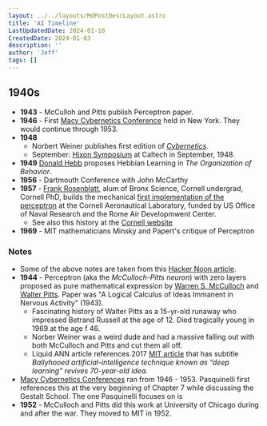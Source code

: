 ```yaml
---
layout: ../../layouts/MdPostDescLayout.astro
title: 'AI Timeline'
LastUpdatedDate: 2024-01-10
CreatedDate: 2024-01-03
description: ''
author: 'Jeff'
tags: []
---
```



## 1940s
* **1943** - McCulloh and Pitts publish Perceptron paper.
* **1946** - First [Macy Cybernetics Conference](https://en.wikipedia.org/wiki/Macy_conferences#Cybernetics_Conferences) held in New York. They would continue through 1953.
* **1948**
	* Norbert Weiner publishes first edition of [*Cybernetics*](https://en.wikipedia.org/wiki/Cybernetics:_Or_Control_and_Communication_in_the_Animal_and_the_Machine).
	* September: [Hixon Symposium](https://www.lancaster.ac.uk/fas/psych/glossary/hixon_symposium/) at Caltech in September, 1948.
* **1949** [Donald Hebb](https://en.wikipedia.org/wiki/Donald_O._Hebb) proposes Hebbian Learning in *The Organization of Behavior*.  
* **1956** - Dartmouth Conference with John McCarthy
* **1957** - [Frank Rosenblatt](https://en.wikipedia.org/wiki/Frank_Rosenblatt), alum of Bronx Science, Cornell undergrad, Cornell PhD, builds the mechanical [first implementation of the perceptron](https://en.wikipedia.org/wiki/Perceptron#Mark_I_Perceptron_machine) at the Cornell Aeronautical Laboratory, funded by US Office of Naval Research and the Rome Air Developmwent Center.
	* See also this history at the [Cornell website](https://news.cornell.edu/stories/2019/09/professors-perceptron-paved-way-ai-60-years-too-soon)
* **1969** - MIT mathematicians Minsky and Papert's critique of Perceptron

### Notes
* Some of the above notes are taken from this [Hacker Noon article](https://hackernoon.com/an-introduction-to-liquid-neural-networks-nt5c33t7).
* **1944** - Perceptron (aka the *McCulloch-Pitts neuron*) with zero layers proposed as pure mathematical expression by [Warren S. McCulloch](https://en.wikipedia.org/wiki/Warren_Sturgis_McCulloch) and [Walter Pitts](https://en.wikipedia.org/wiki/Walter_Pitts). Paper was "A Logical Calculus of Ideas Immanent in Nervous Activity" (1943). 
	* Fascinating history of Walter Pitts as a 15-yr-old runaway who impressed Betrand Russell at the age of 12. Died tragically young in 1969 at the age f 46.
	* Norber Weiner was a weird dude and had a massive falling out with both McCulloch and Pitts and cut them all off.
	* Liquid ANN article references 2017 [MIT article](https://news.mit.edu/2017/explained-neural-networks-deep-learning-0414?ref=hackernoon.com#:~:text=Neural%20networks%20were%20first%20proposed,the%20first%20cognitive%20science%20department.) that has subtitle *Ballyhooed artificial-intelligence technique known as “deep learning” revives 70-year-old idea.* 
* [Macy Cybernetics Conferences](https://en.wikipedia.org/wiki/Macy_conferences#Cybernetics_Conferences) ran from 1946 - 1953. Pasquinelli first references this at the very beginning of Chapter 7 while discussing the Gestalt School. The one Pasquinelli focuses on is 
* **1952** - McCulloch and Pitts did this work at University of Chicago during and after the war. They moved to MIT in 1952.
